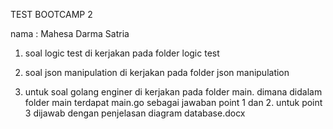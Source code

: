 TEST BOOTCAMP 2

nama : Mahesa Darma Satria

1. soal logic test di kerjakan pada folder logic test

2. soal json manipulation di kerjakan pada folder json manipulation 

3. untuk soal golang enginer di kerjakan pada folder main. dimana didalam folder main terdapat main.go sebagai jawaban point 1 dan 2. untuk point 3 dijawab dengan penjelasan diagram database.docx
